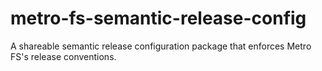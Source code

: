 # metro-fs-semantic-release-config
A shareable semantic release configuration package that enforces Metro FS's release conventions.
